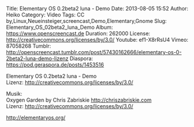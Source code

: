 Title: Elementary OS 0.2beta2 luna - Demo
Date: 2013-08-05 15:52
Author: Heiko
Category: Video
Tags: CC by,Linux,Neueinsteiger,screencast,Demo,Elementary,Gnome
Slug: Elementary_OS_02beta2_luna_Demo
Album: https://www.openscreencast.de
Duration: 262000
License: http://creativecommons.org/licenses/by/3.0/
Youtube: ef1-X8rRsU4
Vimeo: 87058268
Tumblr: http://openscreencast.tumblr.com/post/57430162666/elementary-os-0-2beta2-luna-demo-lizenz
Diaspora: https://pod.geraspora.de/posts/1453516

Elementary OS 0.2beta2 luna - Demo  
Lizenz: <http://creativecommons.org/licenses/by/3.0/>  
  
Musik:  
Oxygen Garden by Chris Zabriskie <http://chriszabriskie.com>  
Lizenz: <http://creativecommons.org/licenses/by/3.0/>  
  
<http://elementaryos.org/>

